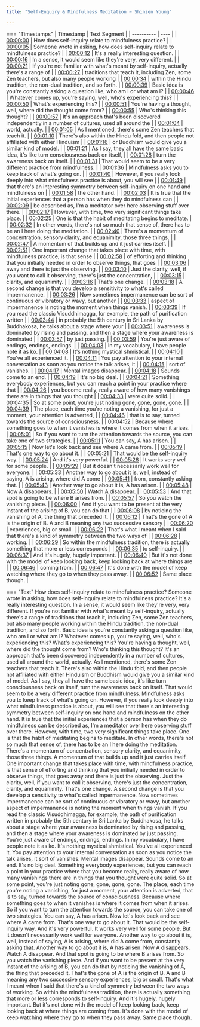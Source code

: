 ```yaml
---
title: "Self-Enquiry & Mindfulness Meditation ~ Shinzen Young"

---
```

=== "Timestamps"
    | Timestamp | Text Segment |
    | ---------- | ----  |
    | [00:00:00](https://www.youtube.com/watch?v=pHUajtPXPDw&t=0) |  How does self-inquiry relate to mindfulness practice? |
    | [00:00:05](https://www.youtube.com/watch?v=pHUajtPXPDw&t=5) |  Someone wrote in asking, how does self-inquiry relate to mindfulness practice? |
    | [00:00:12](https://www.youtube.com/watch?v=pHUajtPXPDw&t=12) |  It's a really interesting question. |
    | [00:00:16](https://www.youtube.com/watch?v=pHUajtPXPDw&t=16) |  In a sense, it would seem like they're very, very different. |
    | [00:00:21](https://www.youtube.com/watch?v=pHUajtPXPDw&t=21) |  If you're not familiar with what's meant by self-inquiry, actually there's a range of |
    | [00:00:27](https://www.youtube.com/watch?v=pHUajtPXPDw&t=27) |  traditions that teach it, including Zen, some Zen teachers, but also many people working |
    | [00:00:34](https://www.youtube.com/watch?v=pHUajtPXPDw&t=34) |  within the Hindu tradition, the non-dual tradition, and so forth. |
    | [00:00:39](https://www.youtube.com/watch?v=pHUajtPXPDw&t=39) |  Basic idea is you're constantly asking a question like, who am I or what am I? |
    | [00:00:46](https://www.youtube.com/watch?v=pHUajtPXPDw&t=46) |  Whatever comes up, you're saying, well, who's experiencing this? |
    | [00:00:50](https://www.youtube.com/watch?v=pHUajtPXPDw&t=50) |  What's experiencing this? |
    | [00:00:51](https://www.youtube.com/watch?v=pHUajtPXPDw&t=51) |  You're having a thought, well, where did the thought come from? |
    | [00:00:55](https://www.youtube.com/watch?v=pHUajtPXPDw&t=55) |  Who's thinking this thought? |
    | [00:00:57](https://www.youtube.com/watch?v=pHUajtPXPDw&t=57) |  It's an approach that's been discovered independently in a number of cultures, used all around the |
    | [00:01:04](https://www.youtube.com/watch?v=pHUajtPXPDw&t=64) |  world, actually. |
    | [00:01:05](https://www.youtube.com/watch?v=pHUajtPXPDw&t=65) |  As I mentioned, there's some Zen teachers that teach it. |
    | [00:01:10](https://www.youtube.com/watch?v=pHUajtPXPDw&t=70) |  There's also within the Hindu fold, and then people not affiliated with either Hinduism |
    | [00:01:16](https://www.youtube.com/watch?v=pHUajtPXPDw&t=76) |  or Buddhism would give you a similar kind of model. |
    | [00:01:21](https://www.youtube.com/watch?v=pHUajtPXPDw&t=81) |  As I say, they all have the same basic idea, it's like turn consciousness back on itself, |
    | [00:01:28](https://www.youtube.com/watch?v=pHUajtPXPDw&t=88) |  turn the awareness back on itself. |
    | [00:01:31](https://www.youtube.com/watch?v=pHUajtPXPDw&t=91) |  That would seem to be a very different practice from mindfulness. |
    | [00:01:36](https://www.youtube.com/watch?v=pHUajtPXPDw&t=96) |  Mindfulness asks you to keep track of what's going on. |
    | [00:01:40](https://www.youtube.com/watch?v=pHUajtPXPDw&t=100) |  However, if you really look deeply into what mindfulness practice is about, you will see |
    | [00:01:49](https://www.youtube.com/watch?v=pHUajtPXPDw&t=109) |  that there's an interesting symmetry between self-inquiry on one hand and mindfulness on |
    | [00:01:58](https://www.youtube.com/watch?v=pHUajtPXPDw&t=118) |  the other hand. |
    | [00:02:03](https://www.youtube.com/watch?v=pHUajtPXPDw&t=123) |  It is true that the initial experiences that a person has when they do mindfulness can |
    | [00:02:09](https://www.youtube.com/watch?v=pHUajtPXPDw&t=129) |  be described as, I'm a meditator over here observing stuff over there. |
    | [00:02:17](https://www.youtube.com/watch?v=pHUajtPXPDw&t=137) |  However, with time, two very significant things take place. |
    | [00:02:25](https://www.youtube.com/watch?v=pHUajtPXPDw&t=145) |  One is that the habit of meditating begins to meditate. |
    | [00:02:32](https://www.youtube.com/watch?v=pHUajtPXPDw&t=152) |  In other words, there's not so much that sense of, there has to be an I here doing the meditation. |
    | [00:02:40](https://www.youtube.com/watch?v=pHUajtPXPDw&t=160) |  There's a momentum of concentration, sensory clarity, and equanimity, those three things. |
    | [00:02:47](https://www.youtube.com/watch?v=pHUajtPXPDw&t=167) |  A momentum of that builds up and it just carries itself. |
    | [00:02:51](https://www.youtube.com/watch?v=pHUajtPXPDw&t=171) |  One important change that takes place with time, with mindfulness practice, is that sense |
    | [00:02:58](https://www.youtube.com/watch?v=pHUajtPXPDw&t=178) |  of efforting and thinking that you initially needed in order to observe things, that goes |
    | [00:03:06](https://www.youtube.com/watch?v=pHUajtPXPDw&t=186) |  away and there is just the observing. |
    | [00:03:10](https://www.youtube.com/watch?v=pHUajtPXPDw&t=190) |  Just the clarity, well, if you want to call it observing, there's just the concentration, |
    | [00:03:15](https://www.youtube.com/watch?v=pHUajtPXPDw&t=195) |  clarity, and equanimity. |
    | [00:03:16](https://www.youtube.com/watch?v=pHUajtPXPDw&t=196) |  That's one change. |
    | [00:03:18](https://www.youtube.com/watch?v=pHUajtPXPDw&t=198) |  A second change is that you develop a sensitivity to what's called impermanence. |
    | [00:03:26](https://www.youtube.com/watch?v=pHUajtPXPDw&t=206) |  Now sometimes impermanence can be sort of continuous or vibratory or wavy, but another |
    | [00:03:33](https://www.youtube.com/watch?v=pHUajtPXPDw&t=213) |  aspect of impermanence is noting the moment when things vanish. |
    | [00:03:39](https://www.youtube.com/watch?v=pHUajtPXPDw&t=219) |  If you read the classic Visuddhimagga, for example, the path of purification written |
    | [00:03:44](https://www.youtube.com/watch?v=pHUajtPXPDw&t=224) |  in probably the 5th century in Sri Lanka by Buddhakosa, he talks about a stage where your |
    | [00:03:51](https://www.youtube.com/watch?v=pHUajtPXPDw&t=231) |  awareness is dominated by rising and passing, and then a stage where your awareness is dominated |
    | [00:03:57](https://www.youtube.com/watch?v=pHUajtPXPDw&t=237) |  by just passing. |
    | [00:03:59](https://www.youtube.com/watch?v=pHUajtPXPDw&t=239) |  You're just aware of endings, endings, endings. |
    | [00:04:03](https://www.youtube.com/watch?v=pHUajtPXPDw&t=243) |  In my vocabulary, I have people note it as ko. |
    | [00:04:08](https://www.youtube.com/watch?v=pHUajtPXPDw&t=248) |  It's nothing mystical shmistical. |
    | [00:04:10](https://www.youtube.com/watch?v=pHUajtPXPDw&t=250) |  You've all experienced it. |
    | [00:04:11](https://www.youtube.com/watch?v=pHUajtPXPDw&t=251) |  You pay attention to your internal conversation as soon as you notice the talk arises, it |
    | [00:04:15](https://www.youtube.com/watch?v=pHUajtPXPDw&t=255) |  sort of vanishes. |
    | [00:04:17](https://www.youtube.com/watch?v=pHUajtPXPDw&t=257) |  Mental images disappear. |
    | [00:04:18](https://www.youtube.com/watch?v=pHUajtPXPDw&t=258) |  Sounds come to an end. |
    | [00:04:19](https://www.youtube.com/watch?v=pHUajtPXPDw&t=259) |  It's no big deal. |
    | [00:04:21](https://www.youtube.com/watch?v=pHUajtPXPDw&t=261) |  Something everybody experiences, but you can reach a point in your practice where that |
    | [00:04:26](https://www.youtube.com/watch?v=pHUajtPXPDw&t=266) |  you become really, really aware of how many vanishings there are in things that you thought |
    | [00:04:33](https://www.youtube.com/watch?v=pHUajtPXPDw&t=273) |  were quite solid. |
    | [00:04:35](https://www.youtube.com/watch?v=pHUajtPXPDw&t=275) |  So at some point, you're just noting gone, gone, gone, gone. |
    | [00:04:39](https://www.youtube.com/watch?v=pHUajtPXPDw&t=279) |  The place, each time you're noting a vanishing, for just a moment, your attention is adverted, |
    | [00:04:46](https://www.youtube.com/watch?v=pHUajtPXPDw&t=286) |  that is to say, turned towards the source of consciousness. |
    | [00:04:52](https://www.youtube.com/watch?v=pHUajtPXPDw&t=292) |  Because where something goes to when it vanishes is where it comes from when it arises. |
    | [00:05:01](https://www.youtube.com/watch?v=pHUajtPXPDw&t=301) |  So if you want to turn the attention towards the source, you can take one of two strategies. |
    | [00:05:11](https://www.youtube.com/watch?v=pHUajtPXPDw&t=311) |  You can say, A has arisen. |
    | [00:05:15](https://www.youtube.com/watch?v=pHUajtPXPDw&t=315) |  Now let's look back and see where A came from. |
    | [00:05:19](https://www.youtube.com/watch?v=pHUajtPXPDw&t=319) |  That's one way to go about it. |
    | [00:05:21](https://www.youtube.com/watch?v=pHUajtPXPDw&t=321) |  That would be the self-inquiry way. |
    | [00:05:24](https://www.youtube.com/watch?v=pHUajtPXPDw&t=324) |  And it's very powerful. |
    | [00:05:26](https://www.youtube.com/watch?v=pHUajtPXPDw&t=326) |  It works very well for some people. |
    | [00:05:29](https://www.youtube.com/watch?v=pHUajtPXPDw&t=329) |  But it doesn't necessarily work well for everyone. |
    | [00:05:33](https://www.youtube.com/watch?v=pHUajtPXPDw&t=333) |  Another way to go about it is, well, instead of saying, A is arising, where did A come |
    | [00:05:41](https://www.youtube.com/watch?v=pHUajtPXPDw&t=341) |  from, constantly asking that. |
    | [00:05:43](https://www.youtube.com/watch?v=pHUajtPXPDw&t=343) |  Another way to go about it is, A has arisen. |
    | [00:05:48](https://www.youtube.com/watch?v=pHUajtPXPDw&t=348) |  Now A disappears. |
    | [00:05:50](https://www.youtube.com/watch?v=pHUajtPXPDw&t=350) |  Watch A disappear. |
    | [00:05:53](https://www.youtube.com/watch?v=pHUajtPXPDw&t=353) |  And that spot is going to be where B arises from. |
    | [00:05:57](https://www.youtube.com/watch?v=pHUajtPXPDw&t=357) |  So you watch the vanishing piece. |
    | [00:06:00](https://www.youtube.com/watch?v=pHUajtPXPDw&t=360) |  And if you want to be present at the very instant of the arising of B, you can do that |
    | [00:06:08](https://www.youtube.com/watch?v=pHUajtPXPDw&t=368) |  by noticing the vanishing of A, the thing that preceded it. |
    | [00:06:12](https://www.youtube.com/watch?v=pHUajtPXPDw&t=372) |  That's the gone of A is the origin of B. A and B meaning any two successive sensory |
    | [00:06:20](https://www.youtube.com/watch?v=pHUajtPXPDw&t=380) |  experiences, big or small. |
    | [00:06:22](https://www.youtube.com/watch?v=pHUajtPXPDw&t=382) |  That's what I meant when I said that there's a kind of symmetry between the two ways of |
    | [00:06:28](https://www.youtube.com/watch?v=pHUajtPXPDw&t=388) |  working. |
    | [00:06:29](https://www.youtube.com/watch?v=pHUajtPXPDw&t=389) |  So within the mindfulness tradition, there is actually something that more or less corresponds |
    | [00:06:35](https://www.youtube.com/watch?v=pHUajtPXPDw&t=395) |  to self-inquiry. |
    | [00:06:37](https://www.youtube.com/watch?v=pHUajtPXPDw&t=397) |  And it's hugely, hugely important. |
    | [00:06:40](https://www.youtube.com/watch?v=pHUajtPXPDw&t=400) |  But it's not done with the model of keep looking back, keep looking back at where things are |
    | [00:06:46](https://www.youtube.com/watch?v=pHUajtPXPDw&t=406) |  coming from. |
    | [00:06:47](https://www.youtube.com/watch?v=pHUajtPXPDw&t=407) |  It's done with the model of keep watching where they go to when they pass away. |
    | [00:06:52](https://www.youtube.com/watch?v=pHUajtPXPDw&t=412) |  Same place though. |

=== "Text"
     How does self-inquiry relate to mindfulness practice? Someone wrote in asking, how does self-inquiry relate to mindfulness practice? It's a really interesting question. In a sense, it would seem like they're very, very different. If you're not familiar with what's meant by self-inquiry, actually there's a range of traditions that teach it, including Zen, some Zen teachers, but also many people working within the Hindu tradition, the non-dual tradition, and so forth. Basic idea is you're constantly asking a question like, who am I or what am I? Whatever comes up, you're saying, well, who's experiencing this? What's experiencing this? You're having a thought, well, where did the thought come from? Who's thinking this thought? It's an approach that's been discovered independently in a number of cultures, used all around the world, actually. As I mentioned, there's some Zen teachers that teach it. There's also within the Hindu fold, and then people not affiliated with either Hinduism or Buddhism would give you a similar kind of model. As I say, they all have the same basic idea, it's like turn consciousness back on itself, turn the awareness back on itself. That would seem to be a very different practice from mindfulness. Mindfulness asks you to keep track of what's going on. However, if you really look deeply into what mindfulness practice is about, you will see that there's an interesting symmetry between self-inquiry on one hand and mindfulness on the other hand. It is true that the initial experiences that a person has when they do mindfulness can be described as, I'm a meditator over here observing stuff over there. However, with time, two very significant things take place. One is that the habit of meditating begins to meditate. In other words, there's not so much that sense of, there has to be an I here doing the meditation. There's a momentum of concentration, sensory clarity, and equanimity, those three things. A momentum of that builds up and it just carries itself. One important change that takes place with time, with mindfulness practice, is that sense of efforting and thinking that you initially needed in order to observe things, that goes away and there is just the observing. Just the clarity, well, if you want to call it observing, there's just the concentration, clarity, and equanimity. That's one change. A second change is that you develop a sensitivity to what's called impermanence. Now sometimes impermanence can be sort of continuous or vibratory or wavy, but another aspect of impermanence is noting the moment when things vanish. If you read the classic Visuddhimagga, for example, the path of purification written in probably the 5th century in Sri Lanka by Buddhakosa, he talks about a stage where your awareness is dominated by rising and passing, and then a stage where your awareness is dominated by just passing. You're just aware of endings, endings, endings. In my vocabulary, I have people note it as ko. It's nothing mystical shmistical. You've all experienced it. You pay attention to your internal conversation as soon as you notice the talk arises, it sort of vanishes. Mental images disappear. Sounds come to an end. It's no big deal. Something everybody experiences, but you can reach a point in your practice where that you become really, really aware of how many vanishings there are in things that you thought were quite solid. So at some point, you're just noting gone, gone, gone, gone. The place, each time you're noting a vanishing, for just a moment, your attention is adverted, that is to say, turned towards the source of consciousness. Because where something goes to when it vanishes is where it comes from when it arises. So if you want to turn the attention towards the source, you can take one of two strategies. You can say, A has arisen. Now let's look back and see where A came from. That's one way to go about it. That would be the self-inquiry way. And it's very powerful. It works very well for some people. But it doesn't necessarily work well for everyone. Another way to go about it is, well, instead of saying, A is arising, where did A come from, constantly asking that. Another way to go about it is, A has arisen. Now A disappears. Watch A disappear. And that spot is going to be where B arises from. So you watch the vanishing piece. And if you want to be present at the very instant of the arising of B, you can do that by noticing the vanishing of A, the thing that preceded it. That's the gone of A is the origin of B. A and B meaning any two successive sensory experiences, big or small. That's what I meant when I said that there's a kind of symmetry between the two ways of working. So within the mindfulness tradition, there is actually something that more or less corresponds to self-inquiry. And it's hugely, hugely important. But it's not done with the model of keep looking back, keep looking back at where things are coming from. It's done with the model of keep watching where they go to when they pass away. Same place though.